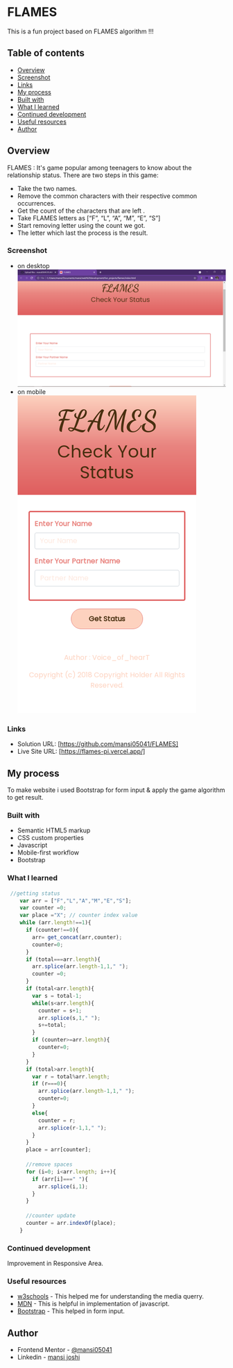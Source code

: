 # FLAMES
This is a fun project based on FLAMES algorithm !!! 

## Table of contents

- [Overview](#overview)
- [Screenshot](#screenshot)
- [Links](#links)
- [My process](#my-process)
- [Built with](#built-with)
- [What I learned](#what-i-learned)
- [Continued development](#continued-development)
- [Useful resources](#useful-resources)
- [Author](#author)

## Overview
FLAMES : It's game popular among teenagers to know about the relationship status.
There are two steps in this game:

- Take the two names.
- Remove the common characters with their respective common occurrences.
- Get the count of the characters that are left .
- Take FLAMES letters as [“F”, “L”, “A”, “M”, “E”, “S”]
- Start removing letter using the count we got.
- The letter which last the process is the result.


### Screenshot
- on desktop
![](./Flames_ss.png)
- on mobile
![](./mobile.png)

### Links

- Solution URL: [https://github.com/mansi05041/FLAMES]
- Live Site URL: [https://flames-pi.vercel.app/]

## My process

To make website i used Bootstrap for form input & apply the game algorithm to get result.

### Built with

- Semantic HTML5 markup
- CSS custom properties
- Javascript
- Mobile-first workflow
- Bootstrap

### What I learned

```js
 //getting status
    var arr = ["F","L","A","M","E","S"];
    var counter =0;
    var place ="X"; // counter index value
    while (arr.length!==1){
      if (counter!==0){
        arr= get_concat(arr,counter);
        counter=0;
      }
      if (total===arr.length){
        arr.splice(arr.length-1,1," ");
        counter =0;
      }
      if (total<arr.length){
        var s = total-1;
        while(s<arr.length){
          counter = s+1;
          arr.splice(s,1," ");
          s+=total;
        }
        if (counter>=arr.length){
          counter=0;
        }
      }
      if (total>arr.length){
        var r = total%arr.length;
        if (r===0){
          arr.splice(arr.length-1,1," ");
          counter=0;
        }
        else{
          counter = r;
          arr.splice(r-1,1," ");
        }
      }
      place = arr[counter];

      //remove spaces
      for (i=0; i<arr.length; i++){
        if (arr[i]===" "){
          arr.splice(i,1);
        }
      }

      //counter update
      counter = arr.indexOf(place);
    }

```

### Continued development

Improvement in Responsive Area.

### Useful resources

- [w3schools](https://www.w3schools.com/css/css_rwd_mediaqueries.asp) - This helped me for understanding the media querry.
- [MDN](https://developer.mozilla.org/en-US/) - This is helpful in implementation of javascript.
- [Bootstrap](https://getbootstrap.com/) - This helped in form input.

## Author

- Frontend Mentor - [@mansi05041](https://www.frontendmentor.io/profile/mansi05041)
- Linkedin - [mansi joshi](https://www.linkedin.com/in/mansi-joshi-663aa81a0/)
